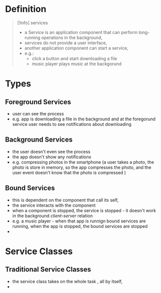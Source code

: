 

# Definition
>[!info] services
>- a Service is  an application component that can perform long-running operations in the background,
>- services do not provide a user interface,
>- another application  component can start  a service,
>- e.g.:
>	- click a button and start downloading a file
>	- music player plays music at the backgorund


# Types
## Foreground  Services
- user can see the process
- e.g. app is downloading a file in the background and at the foregorund service user needs to see notifications about downloading


## Background Services
- the user doesn't even see the process
- the app doesn't show any notifications 
- e.g. compressing photos in the smartphone (a user takes a photo, the photo is store in memory, so the app compresses the photo, and the user event doesn't know that the photo is compressed )


## Bound Services
- this is dependent on the component that call its self,
- the service interacts with the component 
- when a component is stopped, the service is stopped - it doesn't work in the background *client-server* relation
- e.g. a music player - when that app is runnign bound services are running, when the app is stopped, the bound services are stopped
- 


# Service Classes
## Traditional Service Classes
- the service class takes  on the whole task , all by itself,
- 








